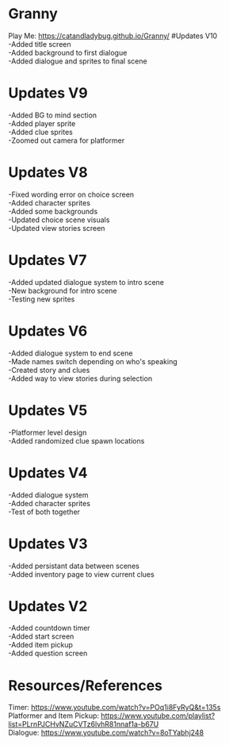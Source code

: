 # Granny
 Play Me: https://catandladybug.github.io/Granny/
 #Updates V10     
 -Added title screen    
 -Added background to first dialogue    
 -Added dialogue and sprites to final scene    
  # Updates V9
 -Added BG to mind section   
 -Added player sprite   
 -Added clue sprites     
 -Zoomed out camera for platformer
  # Updates V8
 -Fixed wording error on choice screen   
 -Added character sprites   
 -Added some backgrounds   
 -Updated choice scene visuals   
 -Updated view stories screen
  # Updates V7
 -Added updated dialogue system to intro scene   
 -New background for intro scene   
 -Testing new sprites
 # Updates V6
 -Added dialogue system to end scene   
 -Made names switch depending on who's speaking   
 -Created story and clues   
 -Added way to view stories during selection
# Updates V5
 -Platformer level design   
 -Added randomized clue spawn locations
# Updates V4
 -Added dialogue system   
 -Added character sprites   
 -Test of both together
# Updates V3
 -Added persistant data between scenes    
 -Added inventory page to view current clues
# Updates  V2
 -Added countdown timer   
 -Added start screen   
 -Added item pickup   
 -Added question screen
# Resources/References
 Timer: https://www.youtube.com/watch?v=POq1i8FyRyQ&t=135s    
 Platformer and Item Pickup: https://www.youtube.com/playlist?list=PLrnPJCHvNZuCVTz6lvhR81nnaf1a-b67U    
 Dialogue: https://www.youtube.com/watch?v=8oTYabhj248
